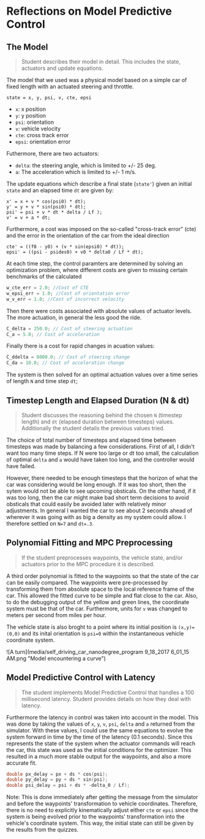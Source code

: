 # Reflections on Model Predictive Control

## The Model
> Student describes their model in detail. This includes the state, actuators and update equations.

The model that we used was a physical model based on a simple car of fixed length with an actuated steering and throttle.

```
state = x, y, psi, v, cte, epsi
```
* `x`: x position
* `y`: y position
* `psi`: orientation
* `v`: vehicle velocity
* `cte`: cross track error
* `epsi`: orientation error

Futhermore, there are two actuators:
* `delta`: the steering angle, which is limited to +/- 25 deg.
* `a`: The acceleration which is limited to +/- 1 m/s.

The update equations which describe a final state (`state'`) given an initial `state` and an elapsed time `dt` are given by:

```
x' = x + v * cos(psi0) * dt);
y' = y + v * sin(psi0) * dt);
psi' = psi + v * dt * delta / Lf );
v' = v + a * dt;
```

Furthermore, a cost was imposed on the so-called "cross-track error" (cte) and the error in the orientation of the car from the ideal direction

```
cte' = ((f0 - y0) + (v * sin(epsi0) * dt));
epsi' = ((psi - psides0) + v0 * delta0 / Lf * dt);
```

At each time step, the control paramters are determined by solving an optimization problem, where different costs are given to missing certain benchmarks of the calculated 

```cpp
w_cte_err = 2.0; //Cost of CTE
w_epsi_err = 1.0; //Cost of orientation error
w_v_err = 1.0; //Cost of incorrect velocity
```
Then there were costs associated with absolute values of actuator levels. The more actuation, in general the less good the ride.
```cpp
C_delta = 250.0; // Cost of steering actuation
C_a = 5.0; // Cost of acceleration
```
Finally there is a cost for rapid changes in acuation values:
```cpp
C_ddelta = 8000.0; // Cost of steering change
C_da = 10.0; // Cost of acceleration change
```

The system is then solved for an optimal actuation values over a time series of length `N` and time step `dt`;

## Timestep Length and Elapsed Duration (N & dt)
> Student discusses the reasoning behind the chosen `N` (timestep length) and `dt` (elapsed duration between timesteps) values. Additionally the student details the previous values tried.

The choice of total number of timesteps and elapsed time between timesteps was made by balancing a few considerations. First of all, I didn't want too many time steps. If N were too large or dt too small, the calculation of optimal `delta` and `a` would have taken too long, and the controller would have failed.

However, there needed to be enough timesteps that the horizon of what the car was considering would be long enough. If it was too short, then the sytem would not be able to see upcoming obsticals. On the other hand, if it was too long, then the car might make bad short term decisions to avoid obsticals that could easily be avoided later with relatively minor adjustments. In general I wanted the car to see about 2 seconds ahead of wherever it was going with as big a density as my system could allow. I therefore settled on `N=7` and `dt=.3`.

## Polynomial Fitting and MPC Preprocessing
> If the student preprocesses waypoints, the vehicle state, and/or actuators prior to the MPC procedure it is described.

A third order polynomial is fitted to the waypoints so that the state of the car can be easily compared. The waypoints were pre-processed by transforming them from absolute space to the local reference frame of the car. This allowed the fitted curve to be simple and flat close to the car. Also, to do the debugging output of the yellow and green lines, the coordinate system must be that of the car. Furthermore, units for `v` was changed to  meters per second from miles per hour.

The vehicle state is also broght to a point where its initial position is `(x,y)=(0,0)` and its inital orientation is `psi=0` within the instantaneous vehicle coordinate system. 

![A turn](media/self_driving_car_nanodegree_program 9_18_2017 6_01_15 AM.png "Model encountering a curve")


## Model Predictive Control with Latency

> The student implements Model Predictive Control that handles a 100 millisecond latency. Student provides details on how they deal with latency.

Furthermore the latency in control was taken into account in the model. This was done by taking the values of `x`, `y`, `v`, `psi`, `delta` and `a` returned from the simulator. With these values, I could use the same equations to evolve the system forward in time by the time of the latency (0.1 seconds). Since this represents the state of the system when the actuator commands will reach the car, this state was used as the initial conditions for the optimizer. This resulted in a much more stable output for the waypoints, and also a more accurate fit.

```cpp
double px_delay = px + ds * cos(psi);
double py_delay = py + ds * sin(psi);
double psi_delay = psi + ds * -delta_0 / Lf);
```

Note: This is done immediately after getting the message from the simulator and before the waypoints' transformation to vehicle coordinates. Therefore, there is no need to explicitly kinematically adjust either `cte` or `epsi` since the system is being evolved prior to the waypoints' transformation into the vehicle's coordinate system. This way, the initial state can still be given by the results from the quizzes.